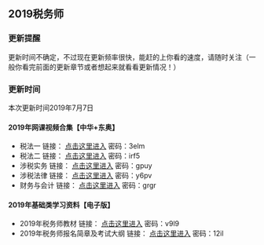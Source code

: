 ## 2019税务师
### 更新提醒

更新时间不确定，不过现在更新频率很快，能赶的上你看的速度，请随时关注（一般你看完前面的更新章节或者想起来就看看更新情况！）

### 更新时间
本次更新时间2019年7月7日

#### 2019年网课视频合集【中华+东奥】
- 税法一     	链接： [点击这里进入](https://pan.baidu.com/s/1eOjhxecCFOST7nVCTeHxjA "看什么看呀你，你倒是点击呀你") 密码：3elm
- 税法二	      链接： [点击这里进入](https://pan.baidu.com/s/1lBSgnGIaH5gjpQo-MfWMQQ "看什么看呀你，你倒是点击呀你") 密码：irf5
- 涉税实务 	   链接： [点击这里进入](https://pan.baidu.com/s/1NczmzioC0MbNcfiP45yYvQ "看什么看呀你，你倒是点击呀你") 密码：gpuy
- 涉税法律	   链接： [点击这里进入](https://pan.baidu.com/s/1TEuYwkkvzm5BqXoYSoSahw "看什么看呀你，你倒是点击呀你") 密码：y6pv
- 财务与会计	  链接： [点击这里进入](https://pan.baidu.com/s/11yaP1fkrTWXPVSNI4rAa9A "看什么看呀你，你倒是点击呀你") 密码：grgr

#### 2019年基础类学习资料【电子版】
- 2019年税务师教材   链接： [点击这里进入](https://pan.baidu.com/s/1bHk7oWMcDWiFNRHcd3Ep3A "看什么看呀你，你倒是点击呀你") 密码：v9l9
- 2019年税务师报名简章及考试大纲   链接： [点击这里进入](https://pan.baidu.com/s/16iM8d3cWCWJcmcJgoyk0qw "看什么看呀你，你倒是点击呀你") 密码：12il
